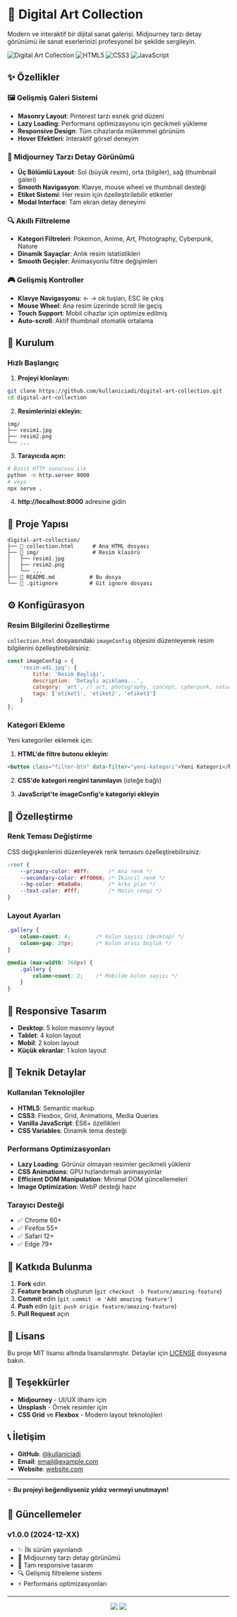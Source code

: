 # 🎨 Digital Art Collection

Modern ve interaktif bir dijital sanat galerisi. Midjourney tarzı detay görünümü ile sanat eserlerinizi profesyonel bir şekilde sergileyin.

![Digital Art Collection](https://img.shields.io/badge/Version-1.0.0-blue.svg)
![HTML5](https://img.shields.io/badge/HTML5-E34F26?logo=html5&logoColor=white)
![CSS3](https://img.shields.io/badge/CSS3-1572B6?logo=css3&logoColor=white)
![JavaScript](https://img.shields.io/badge/JavaScript-F7DF1E?logo=javascript&logoColor=black)

## ✨ Özellikler

### 🖼️ **Gelişmiş Galeri Sistemi**
- **Masonry Layout**: Pinterest tarzı esnek grid düzeni
- **Lazy Loading**: Performans optimizasyonu için gecikmeli yükleme
- **Responsive Design**: Tüm cihazlarda mükemmel görünüm
- **Hover Efektleri**: Interaktif görsel deneyim

### 🎯 **Midjourney Tarzı Detay Görünümü**
- **Üç Bölümlü Layout**: Sol (büyük resim), orta (bilgiler), sağ (thumbnail galeri)
- **Smooth Navigasyon**: Klavye, mouse wheel ve thumbnail desteği
- **Etiket Sistemi**: Her resim için özelleştirilebilir etiketler
- **Modal Interface**: Tam ekran detay deneyimi

### 🔍 **Akıllı Filtreleme**
- **Kategori Filtreleri**: Pokemon, Anime, Art, Photography, Cyberpunk, Nature
- **Dinamik Sayaçlar**: Anlık resim istatistikleri
- **Smooth Geçişler**: Animasyonlu filtre değişimleri

### 🎮 **Gelişmiş Kontroller**
- **Klavye Navigasyonu**: ← → ok tuşları, ESC ile çıkış
- **Mouse Wheel**: Ana resim üzerinde scroll ile geçiş
- **Touch Support**: Mobil cihazlar için optimize edilmiş
- **Auto-scroll**: Aktif thumbnail otomatik ortalama

## 🚀 Kurulum

### Hızlı Başlangıç

1. **Projeyi klonlayın:**
```bash
git clone https://github.com/kullaniciadi/digital-art-collection.git
cd digital-art-collection
```

2. **Resimlerinizi ekleyin:**
```
img/
├── resim1.jpg
├── resim2.png
└── ...
```

3. **Tarayıcıda açın:**
```bash
# Basit HTTP sunucusu ile
python -m http.server 8000
# veya
npx serve .
```

4. **http://localhost:8000** adresine gidin

## 📁 Proje Yapısı

```
digital-art-collection/
├── 📄 collection.html      # Ana HTML dosyası
├── 📁 img/                 # Resim klasörü
│   ├── resim1.jpg
│   ├── resim2.png
│   └── ...
├── 📄 README.md           # Bu dosya
└── 📄 .gitignore          # Git ignore dosyası
```

## ⚙️ Konfigürasyon

### Resim Bilgilerini Özelleştirme

`collection.html` dosyasındaki `imageConfig` objesini düzenleyerek resim bilgilerini özelleştirebilirsiniz:

```javascript
const imageConfig = {
    'resim-adi.jpg': {
        title: 'Resim Başlığı',
        description: 'Detaylı açıklama...',
        category: 'art', // art, photography, concept, cyberpunk, nature, pokemon, anime
        tags: ['etiket1', 'etiket2', 'etiket3']
    }
};
```

### Kategori Ekleme

Yeni kategoriler eklemek için:

1. **HTML'de filtre butonu ekleyin:**
```html
<button class="filter-btn" data-filter="yeni-kategori">Yeni Kategori</button>
```

2. **CSS'de kategori rengini tanımlayın** (isteğe bağlı)

3. **JavaScript'te imageConfig'e kategoriyi ekleyin**

## 🎨 Özelleştirme

### Renk Teması Değiştirme

CSS değişkenlerini düzenleyerek renk temasını özelleştirebilirsiniz:

```css
:root {
    --primary-color: #0ff;      /* Ana renk */
    --secondary-color: #ff0066; /* İkincil renk */
    --bg-color: #0a0a0a;        /* Arka plan */
    --text-color: #fff;         /* Metin rengi */
}
```

### Layout Ayarları

```css
.gallery {
    column-count: 4;        /* Kolon sayısı (desktop) */
    column-gap: 20px;       /* Kolon arası boşluk */
}

@media (max-width: 768px) {
    .gallery {
        column-count: 2;    /* Mobilde kolon sayısı */
    }
}
```

## 📱 Responsive Tasarım

- **Desktop**: 5 kolon masonry layout
- **Tablet**: 4 kolon layout
- **Mobil**: 2 kolon layout
- **Küçük ekranlar**: 1 kolon layout

## 🔧 Teknik Detaylar

### Kullanılan Teknolojiler
- **HTML5**: Semantic markup
- **CSS3**: Flexbox, Grid, Animations, Media Queries
- **Vanilla JavaScript**: ES6+ özellikleri
- **CSS Variables**: Dinamik tema desteği

### Performans Optimizasyonları
- **Lazy Loading**: Görünür olmayan resimler gecikmeli yüklenir
- **CSS Animations**: GPU hızlandırmalı animasyonlar
- **Efficient DOM Manipulation**: Minimal DOM güncellemeleri
- **Image Optimization**: WebP desteği hazır

### Tarayıcı Desteği
- ✅ Chrome 60+
- ✅ Firefox 55+
- ✅ Safari 12+
- ✅ Edge 79+

## 🤝 Katkıda Bulunma

1. **Fork** edin
2. **Feature branch** oluşturun (`git checkout -b feature/amazing-feature`)
3. **Commit** edin (`git commit -m 'Add amazing feature'`)
4. **Push** edin (`git push origin feature/amazing-feature`)
5. **Pull Request** açın

## 📝 Lisans

Bu proje MIT lisansı altında lisanslanmıştır. Detaylar için [LICENSE](LICENSE) dosyasına bakın.

## 🙏 Teşekkürler

- **Midjourney** - UI/UX ilhamı için
- **Unsplash** - Örnek resimler için
- **CSS Grid** ve **Flexbox** - Modern layout teknolojileri

## 📞 İletişim

- **GitHub**: [@kullaniciadi](https://github.com/kullaniciadi)
- **Email**: email@example.com
- **Website**: [website.com](https://website.com)

---

⭐ **Bu projeyi beğendiyseniz yıldız vermeyi unutmayın!**

## 🔄 Güncellemeler

### v1.0.0 (2024-12-XX)
- ✨ İlk sürüm yayınlandı
- 🎨 Midjourney tarzı detay görünümü
- 📱 Tam responsive tasarım
- 🔍 Gelişmiş filtreleme sistemi
- ⚡ Performans optimizasyonları

---

<div align="center">
  <img src="https://img.shields.io/badge/Made%20with-❤️-red.svg"/>
  <img src="https://img.shields.io/badge/Built%20with-HTML%20CSS%20JS-blue.svg"/>
</div>